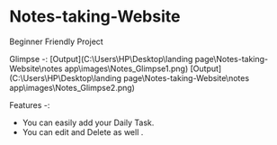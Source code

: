 # Notes-taking-Website

Beginner Friendly Project 

Glimpse -: 
[Output](C:\Users\HP\Desktop\landing page\Notes-taking-Website\notes app\images\Notes_Glimpse1.png)
[Output](C:\Users\HP\Desktop\landing page\Notes-taking-Website\notes app\images\Notes_Glimpse2.png)


Features -: 
   * You can easily add your Daily Task. 
   * You can edit and Delete as well .

